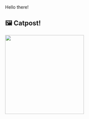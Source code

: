 Hello there!



## 🖼️ Catpost!

<sub>
    <img src="https://cdn2.thecatapi.com/images/be3.jpg" height="256">
</sub>


